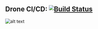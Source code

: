 Drone CI/CD: [![Build Status](https://cloud.drone.io/api/badges/najahiiii/DragonTC/status.svg)](https://cloud.drone.io/najahiiii/DragonTC)
---
![alt text](http://imgur.com/gFcFcZ7.png)
